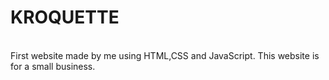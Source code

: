 <h1> KROQUETTE</h1>
</br>
First website made by me using HTML,CSS and JavaScript. This website is for a small business.
